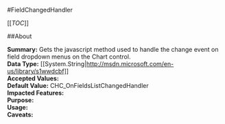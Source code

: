 #FieldChangedHandler

[[_TOC_]]

##About

**Summary:**  Gets the javascript method used to handle the change event on field dropdown menus on the Chart control.   
**Data Type:** [[System.String|http://msdn.microsoft.com/en-us/library/s1wwdcbf]]  
**Accepted Values:**   
**Default Value:** CHC_OnFieldsListChangedHandler  
**Impacted Features:**   
**Purpose:**   
**Usage:**   
**Caveats:**   

